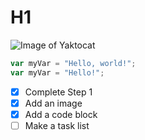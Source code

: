 # H1
![Image of Yaktocat](https://octodex.github.com/images/yaktocat.png)

```javascript
var myVar = "Hello, world!";
var myVar = "Hello!";
```
- [x] Complete Step 1
- [x] Add an image
- [x] Add a code block
- [ ] Make a task list
